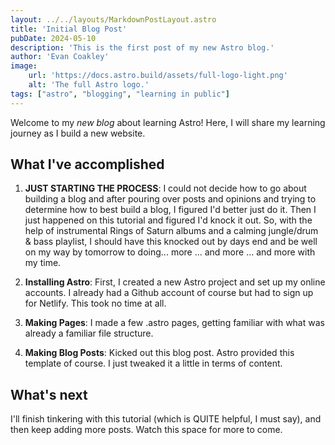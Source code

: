 ```yaml
---
layout: ../../layouts/MarkdownPostLayout.astro
title: 'Initial Blog Post'
pubDate: 2024-05-10
description: 'This is the first post of my new Astro blog.'
author: 'Evan Coakley'
image:
    url: 'https://docs.astro.build/assets/full-logo-light.png'
    alt: 'The full Astro logo.'
tags: ["astro", "blogging", "learning in public"]
---
```




Welcome to my _new blog_ about learning Astro! Here, I will share my learning journey as I build a new website.

## What I've accomplished

1. **JUST STARTING THE PROCESS**: I could not decide how to go about building a blog and after pouring over posts and opinions and trying to determine how to best build a blog, I figured I'd better just do it. Then I just happened on this tutorial and figured I'd knock it out. So, with the help of instrumental Rings of Saturn albums and a calming jungle/drum & bass playlist, I should have this knocked out by days end and be well on my way by tomorrow to doing... more ... and more ... and more with my time.

2. **Installing Astro**: First, I created a new Astro project and set up my online accounts. I already had a Github account of course but had to sign up for Netlify. This took no time at all.

3. **Making Pages**: I made a few .astro pages, getting familiar with what was already a familiar file structure. 

4. **Making Blog Posts**: Kicked out this blog post. Astro provided this template of course. I just tweaked it a little in terms of content.

## What's next

I'll finish tinkering with this tutorial (which is QUITE helpful, I must say), and then keep adding more posts. Watch this space for more to come.